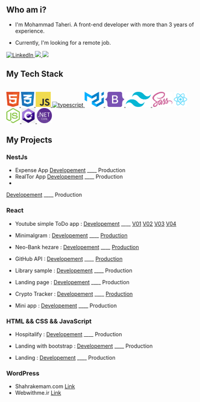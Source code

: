 ## Who am i?

- I'm Mohammad Taheri. A front-end developer with more than 3 years of experience.

- Currently, I'm looking for a remote job.

<a href="https://www.linkedin.com/in/mohammad-taheri1" target="_blank">
<img src="https://img.shields.io/badge/LinkedIn-%230077B5.svg?&style=flat-square&logo=linkedin&logoColor=white" alt="LinkedIn">
</a> 
 <a href="https://stackoverflow.com/users/16505469/mohammad-taheri">
 <img src="https://img.shields.io/badge/Stack Overflow-f48024?style=flat&logo=stackoverflow&logoColor=white" />
 </a>
</a> 
 <a href="mailto:mamad.taheri.68@gmail.com">
 <img src="https://img.shields.io/badge/-Gmail-c14438?style=flat-square&logo=Gmail&logoColor=white" />
 </a>

## My Tech Stack

<br />
<a margin="10" href="https://github.com/MamadTaheri68" target="_blank">
<img margin="10px" height="40" src="./svgs/html.svg" alt="html">
</a>
<a margin="10" href="https://github.com/MamadTaheri68" target="_blank">
<img margin="10px" height="40" src="./svgs/css.svg" alt="css">
</a>
<a margin="10" href="https://github.com/MamadTaheri68" target="_blank">
<img margin="10px" height="40" src="./svgs/javascript.svg" alt="javascript">
</a>
</a>
<a margin="10" href="https://github.com/MamadTaheri68" target="_blank">
<img margin="10px" height="40" src="./images/Typescript.png" alt="typescript" />
</a>
<a margin="10" href="https://github.com/MamadTaheri68" target="_blank">
<img margin="10px" height="40" src="./svgs/materialui.svg" alt="material ui">
</a>
<a margin="10" href="https://github.com/MamadTaheri68" target="_blank">
<img margin="10px" height="40" src="./svgs/bootstrap.svg" alt="bootstrap">
</a>
<a margin="10" href="https://github.com/MamadTaheri68" target="_blank">
<img margin="10px" height="40" src="./svgs/tailwind.svg" alt="tailwind">
</a>
<a margin="10" href="https://github.com/MamadTaheri68" target="_blank"><img margin="10px" height="40" src="./svgs/sass.svg" alt="sass"></a>
<a margin="10" href="https://github.com/MamadTaheri68" target="_blank">
<img margin="10px" height="40" src="./svgs/react.svg" alt="react">
</a>
<a margin="10" href="https://github.com/MamadTaheri68" target="_blank">
<img margin="10px" height="40" src="./svgs/nodejs.svg" alt="nodejs">
</a>
<a margin="10" href="https://github.com/MamadTaheri68" target="_blank">
<img margin="10px" height="40" src="./images/csharp.jfif" alt="csharp">
</a>
<a margin="10" href="https://github.com/MamadTaheri68" target="_blank">
<img margin="10px" height="40" src="./images/dotnetcore.png" alt="dotnetcore">
</a>
</div>

## My Projects
### NestJs
- Expense App [Developement](https://github.com/MamadTaheri/Expense-App) ____ Production
- RealTor App [Developement](https://github.com/MamadTaheri/RealTor-App) ____ Production
- <br />
<a href="[https://github.com/MamadTaheri68](https://github.com/MamadTaheri/RealTor-App)" target="_blank">Developement</a> ____ Production


### React

- Youtube simple ToDo app : [Developement](https://github.com/MamadTaheri/youtube-simple-todo-app) ____ [V01](https://youtube-simple-todo-app.netlify.app/) [V02](https://youtube-simple-todo-app-v02.netlify.app/) [V03](https://youtube-simple-todo-app-v02.netlify.app/) [V04](https://youtube-simple-todo-app-v04.netlify.app/)

- Minimalgram : [Developement](https://github.com/MamadTaheri/minimalgram-react-v1) ____ [Production](https://minimalgram.irdevprogs.ir/)

- Neo-Bank hezare : [Developement](https://github.com/MamadTaheri/neo-bank-hezare-react-v1) ____ [Production](https://neobank.irdevprogs.ir/)

- GitHub API : [Developement](https://github.com/MamadTaheri/github-api) ____ [Production](https://githubfinder.irdevprogs.ir/)

- Library sample : [Developement](https://github.com/MamadTaheri/library_frontend_react) ____ Production

- Landing page : [Developement](https://github.com/MamadTaheri/react-landing) ____ Production

- Crypto Tracker : [Developement](https://github.com/MamadTaheri/react-api-crypto-tracker) ____ [Production](https://faradars-crypto-tracking.netlify.app/)

- Mini app : [Developement](https://github.com/MamadTaheri/mini-app-react) ____ Production

### HTML && CSS && JavaScript

- Hospitalify : [Developement](https://github.com/MamadTaheri/youtube-common-projects/tree/main/0004-Hospitalify) ____ Production

- Landing with bootstrap : [Developement](https://github.com/MamadTaheri/youtube-common-projects/tree/main/0005-landing-with-bootstrap) ____ Production

- Landing : [Developement](https://github.com/MamadTaheri/youtube-common-projects/tree/main/0003-landing) ____ Production

### WordPress

- Shahrakemam.com [Link](https://shahrakemam.com/)
- Webwithme.ir [Link](https://webwithme.ir)
